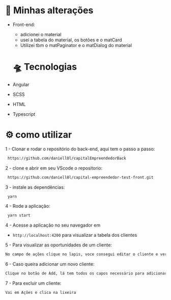 
#  🧪 Minhas alterações

- Front-end:
  - adicionei o material 
  - usei a tabela do material, os botões e o matCard
  - Utilizei tbm o matPaginator e o matDialog do material

  # 🛸 Tecnologias

* Angular

* SCSS

* HTML

* Typescript
# ⚙️ como utilizar

1 - Clonar e rodar o repositório do back-end, aqui tem o passo a passo:

```bash
 https://github.com/daniell0l/capitalEmpreendedorBack
```
2 - clone e abrir em seu VScode o repositorio:

```bash
 https://github.com/daniell0l/capital-empreendedor-test-front.git
```

3 - instale as dependências:

```bash
 yarn
 ```

4 - Rode a aplicação:

```bash
 yarn start
```

4 -  Acesse a aplicação no seu navegador em
* `http://localhost:4200` para visualizar a tabela dos clientes

5 - Para visualizar as oportunidades de um cliente:

```bash
No campo de ações clique no lapis, voce consegui editar o cliente e ver as oportunidades dele
```

6 - Caso queira adicionar um novo cliente:

```bash
Clique no botão de Add, lá tem todos os capos necessário para adicionar um novo
```

7 - Para excluir um cliente:
```bash
Vai em Ações e clica na lixeira 
```
    
